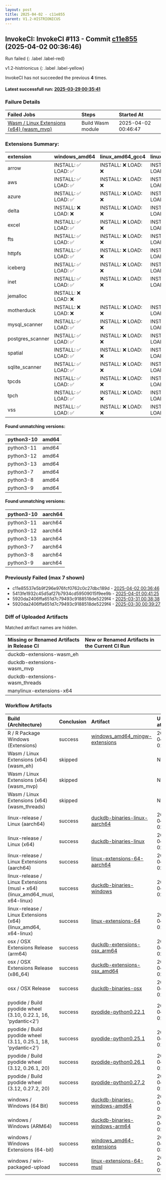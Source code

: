 ```yaml
---
layout: post
title: 2025-04-02 - c11e855
parent: V1.2-HISTRIONICUS
---
```



## InvokeCI: InvokeCI #113 - Commit [c11e855](https://github.com/duckdb/duckdb/actions/runs/14208896311) (2025-04-02 00:36:46)
 Run failed
{: .label .label-red}

v1.2-histrionicus
{: .label .label-yellow}

InvokeCI has not succeeded the previous **4** times.
#### Latest successfull run: [ 2025-03-29 00:35:41 ](https://github.com/duckdb/duckdb/actions/runs/14140312663)

### Failure Details

| Failed Jobs                                                                                                           | Steps             | Started At          |
|:----------------------------------------------------------------------------------------------------------------------|:------------------|:--------------------|
| [Wasm / Linux Extensions (x64) (wasm_mvp)](https://github.com/duckdb/duckdb/actions/runs/14208896311/job/39812326341) | Build Wasm module | 2025-04-02 00:46:47 |

### Extensions Summary:

| extension        | windows_amd64      | linux_amd64_gcc4   | linux_arm64        | osx_amd64          | osx_arm64          |
|:-----------------|:-------------------|:-------------------|:-------------------|:-------------------|:-------------------|
| arrow            | INSTALL: ✅ LOAD: ✅ | INSTALL: ❌ LOAD: ❌ | INSTALL: ✅ LOAD: ✅ | INSTALL: ✅ LOAD: ✅ | INSTALL: ✅ LOAD: ✅ |
| aws              | INSTALL: ✅ LOAD: ✅ | INSTALL: ❌ LOAD: ❌ | INSTALL: ✅ LOAD: ✅ | INSTALL: ✅ LOAD: ✅ | INSTALL: ✅ LOAD: ✅ |
| azure            | INSTALL: ✅ LOAD: ✅ | INSTALL: ❌ LOAD: ❌ | INSTALL: ✅ LOAD: ✅ | INSTALL: ✅ LOAD: ✅ | INSTALL: ✅ LOAD: ✅ |
| delta            | INSTALL: ❌ LOAD: ❌ | INSTALL: ❌ LOAD: ❌ | INSTALL: ❌ LOAD: ❌ | INSTALL: ❌ LOAD: ❌ | INSTALL: ❌ LOAD: ❌ |
| excel            | INSTALL: ✅ LOAD: ✅ | INSTALL: ❌ LOAD: ❌ | INSTALL: ✅ LOAD: ✅ | INSTALL: ✅ LOAD: ✅ | INSTALL: ✅ LOAD: ✅ |
| fts              | INSTALL: ✅ LOAD: ✅ | INSTALL: ❌ LOAD: ❌ | INSTALL: ✅ LOAD: ✅ | INSTALL: ✅ LOAD: ✅ | INSTALL: ✅ LOAD: ✅ |
| httpfs           | INSTALL: ✅ LOAD: ✅ | INSTALL: ❌ LOAD: ❌ | INSTALL: ✅ LOAD: ✅ | INSTALL: ✅ LOAD: ✅ | INSTALL: ✅ LOAD: ✅ |
| iceberg          | INSTALL: ✅ LOAD: ✅ | INSTALL: ❌ LOAD: ❌ | INSTALL: ✅ LOAD: ✅ | INSTALL: ✅ LOAD: ✅ | INSTALL: ✅ LOAD: ✅ |
| inet             | INSTALL: ✅ LOAD: ✅ | INSTALL: ❌ LOAD: ❌ | INSTALL: ✅ LOAD: ✅ | INSTALL: ✅ LOAD: ✅ | INSTALL: ✅ LOAD: ✅ |
| jemalloc         | INSTALL: ❌ LOAD: ❌ |                    |                    | INSTALL: ❌ LOAD: ❌ | INSTALL: ❌ LOAD: ❌ |
| motherduck       | INSTALL: ❌ LOAD: ❌ | INSTALL: ❌ LOAD: ❌ | INSTALL: ❌ LOAD: ❌ | INSTALL: ❌ LOAD: ❌ | INSTALL: ❌ LOAD: ❌ |
| mysql_scanner    | INSTALL: ✅ LOAD: ✅ | INSTALL: ❌ LOAD: ❌ | INSTALL: ✅ LOAD: ✅ | INSTALL: ✅ LOAD: ✅ | INSTALL: ✅ LOAD: ✅ |
| postgres_scanner | INSTALL: ✅ LOAD: ✅ | INSTALL: ❌ LOAD: ❌ | INSTALL: ✅ LOAD: ✅ | INSTALL: ✅ LOAD: ✅ | INSTALL: ✅ LOAD: ✅ |
| spatial          | INSTALL: ✅ LOAD: ✅ | INSTALL: ❌ LOAD: ❌ | INSTALL: ✅ LOAD: ✅ | INSTALL: ✅ LOAD: ✅ | INSTALL: ✅ LOAD: ✅ |
| sqlite_scanner   | INSTALL: ✅ LOAD: ✅ | INSTALL: ❌ LOAD: ❌ | INSTALL: ✅ LOAD: ✅ | INSTALL: ✅ LOAD: ✅ | INSTALL: ✅ LOAD: ✅ |
| tpcds            | INSTALL: ✅ LOAD: ✅ | INSTALL: ❌ LOAD: ❌ | INSTALL: ✅ LOAD: ✅ | INSTALL: ✅ LOAD: ✅ | INSTALL: ✅ LOAD: ✅ |
| tpch             | INSTALL: ✅ LOAD: ✅ | INSTALL: ❌ LOAD: ❌ | INSTALL: ✅ LOAD: ✅ | INSTALL: ✅ LOAD: ✅ | INSTALL: ✅ LOAD: ✅ |
| vss              | INSTALL: ✅ LOAD: ✅ | INSTALL: ❌ LOAD: ❌ | INSTALL: ✅ LOAD: ✅ | INSTALL: ✅ LOAD: ✅ | INSTALL: ✅ LOAD: ✅ |

#### Found unmatching versions:

| python3-10   | amd64   |
|:-------------|:--------|
| python3-11   | amd64   |
| python3-12   | amd64   |
| python3-13   | amd64   |
| python3-7    | amd64   |
| python3-8    | amd64   |
| python3-9    | amd64   |

#### Found unmatching versions:

| python3-10   | aarch64   |
|:-------------|:----------|
| python3-11   | aarch64   |
| python3-12   | aarch64   |
| python3-13   | aarch64   |
| python3-7    | aarch64   |
| python3-8    | aarch64   |
| python3-9    | aarch64   |

### Previously Failed (max 7 shown)

- c11e85537e5b9f296e976fcf0762c0c27dbc189d - [2025-04-02 00:36:46](https://github.com/duckdb/duckdb/actions/runs/14208896311)
- 5413fe1932c45d5af27b7934cd59509015f9ee9b - [2025-04-01 00:41:25](https://github.com/duckdb/duckdb/actions/runs/14184420384)
- 5920da2406ffa651d7c79493c9188518de5229f4 - [2025-03-31 00:38:38](https://github.com/duckdb/duckdb/actions/runs/14161633920)
- 5920da2406ffa651d7c79493c9188518de5229f4 - [2025-03-30 00:39:27](https://github.com/duckdb/duckdb/actions/runs/14150920339)

### Diff of Uploaded Artifacts
Matched atrifact names are hidden.

| Missing or Renamed Artifacts in Release CI   | New or Renamed Artifacts in the Current CI Run   |
|:---------------------------------------------|:-------------------------------------------------|
| duckdb-extensions-wasm_eh                    |                                                  |
| duckdb-extensions-wasm_mvp                   |                                                  |
| duckdb-extensions-wasm_threads               |                                                  |
| manylinux-extensions-x64                     |                                                  |

### Workflow Artifacts

| Build (Architecture)                                                        | Conclusion   | Artifact                                                                                                         | Uploaded at         |
|:----------------------------------------------------------------------------|:-------------|:-----------------------------------------------------------------------------------------------------------------|:--------------------|
| R / R Package Windows (Extensions)                                          | success      | [windows_amd64_mingw-extensions](https://github.com/duckdb/duckdb/actions/runs/14208896311/artifacts/2864040392) | 2025-04-02 01:59:19 |
| Wasm / Linux Extensions (x64) (wasm_eh)                                     | skipped      |                                                                                                                  | NaT                 |
| Wasm / Linux Extensions (x64) (wasm_mvp)                                    | skipped      |                                                                                                                  | NaT                 |
| Wasm / Linux Extensions (x64) (wasm_threads)                                | skipped      |                                                                                                                  | NaT                 |
| linux-release / Linux (aarch64)                                             | success      | [duckdb-binaries-linux-aarch64](https://github.com/duckdb/duckdb/actions/runs/14208896311/artifacts/2864101252)  | 2025-04-02 02:18:25 |
| linux-release / Linux (x64)                                                 | success      | [duckdb-binaries-linux](https://github.com/duckdb/duckdb/actions/runs/14208896311/artifacts/2864091637)          | 2025-04-02 02:15:43 |
| linux-release / Linux Extensions (aarch64)                                  | success      | [linux-extensions-64-aarch64](https://github.com/duckdb/duckdb/actions/runs/14208896311/artifacts/2864203322)    | 2025-04-02 02:46:36 |
| linux-release / Linux Extensions (musl + x64) (linux_amd64_musl, x64-linux) | success      | [duckdb-binaries-windows](https://github.com/duckdb/duckdb/actions/runs/14208896311/artifacts/2864102100)        | 2025-04-02 02:18:42 |
| linux-release / Linux Extensions (x64) (linux_amd64, x64-linux)             | success      | [linux-extensions-64](https://github.com/duckdb/duckdb/actions/runs/14208896311/artifacts/2863914277)            | 2025-04-02 01:19:54 |
| osx / OSX Extensions Release (arm64)                                        | success      | [duckdb-extensions-osx_arm64](https://github.com/duckdb/duckdb/actions/runs/14208896311/artifacts/2864092411)    | 2025-04-02 02:15:54 |
| osx / OSX Extensions Release (x86_64)                                       | success      | [duckdb-extensions-osx_amd64](https://github.com/duckdb/duckdb/actions/runs/14208896311/artifacts/2864114782)    | 2025-04-02 02:22:14 |
| osx / OSX Release                                                           | success      | [duckdb-binaries-osx](https://github.com/duckdb/duckdb/actions/runs/14208896311/artifacts/2864008660)            | 2025-04-02 01:48:40 |
| pyodide / Build pyodide wheel (3.10, 0.22.1, 16, 'pydantic<2')              | success      | [pyodide-python0.22.1](https://github.com/duckdb/duckdb/actions/runs/14208896311/artifacts/2863853163)           | 2025-04-02 01:00:53 |
| pyodide / Build pyodide wheel (3.11, 0.25.1, 18, 'pydantic<2')              | success      | [pyodide-python0.25.1](https://github.com/duckdb/duckdb/actions/runs/14208896311/artifacts/2863851123)           | 2025-04-02 01:00:17 |
| pyodide / Build pyodide wheel (3.12, 0.26.1, 20)                            | success      | [pyodide-python0.26.1](https://github.com/duckdb/duckdb/actions/runs/14208896311/artifacts/2863858285)           | 2025-04-02 01:02:27 |
| pyodide / Build pyodide wheel (3.12, 0.27.2, 20)                            | success      | [pyodide-python0.27.2](https://github.com/duckdb/duckdb/actions/runs/14208896311/artifacts/2863860912)           | 2025-04-02 01:03:16 |
| windows / Windows (64 Bit)                                                  | success      | [duckdb-binaries-windows-amd64](https://github.com/duckdb/duckdb/actions/runs/14208896311/artifacts/2863955833)  | 2025-04-02 01:33:44 |
| windows / Windows (ARM64)                                                   | success      | [duckdb-binaries-windows-arm64](https://github.com/duckdb/duckdb/actions/runs/14208896311/artifacts/2864093698)  | 2025-04-02 02:16:14 |
| windows / Windows Extensions (64-bit)                                       | success      | [windows_amd64-extensions](https://github.com/duckdb/duckdb/actions/runs/14208896311/artifacts/2864307122)       | 2025-04-02 03:14:56 |
| windows / win-packaged-upload                                               | success      | [linux-extensions-64-musl](https://github.com/duckdb/duckdb/actions/runs/14208896311/artifacts/2864103033)       | 2025-04-02 02:18:59 |
